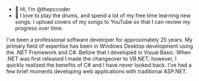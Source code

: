 - 👋 Hi, I’m @thepccoder
- 👀 I love to play the drums, and spend a lot of my free time learning new songs.  I upload covers of my songs to YouTube so that I can review my progress over time.

I've been a professional software developer for approximately 25 years.  My primary field of expertise has been in Windows Desktop development using the .NET Framework and C#.  Before that I developed in Visual Basic.  When .NET was first released I made the changeover to VB.NET; however, I quickly realized the benefits of C# and I have never looked back.  I've had a few brief moments developing web applications with traditional ASP.NET.

<!---
thepccoder/thepccoder is a ✨ special ✨ repository because its `README.md` (this file) appears on your GitHub profile.
You can click the Preview link to take a look at your changes.
--->
